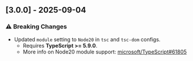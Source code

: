 ## [3.0.0] - 2025-09-04

### ⚠ Breaking Changes
- Updated `module` setting to `Node20` in `tsc` and `tsc-dom` configs.
  - Requires **TypeScript >= 5.9.0**.
  - More info on Node20 module support: [microsoft/TypeScript#61805](https://github.com/microsoft/TypeScript/issues/61805)
